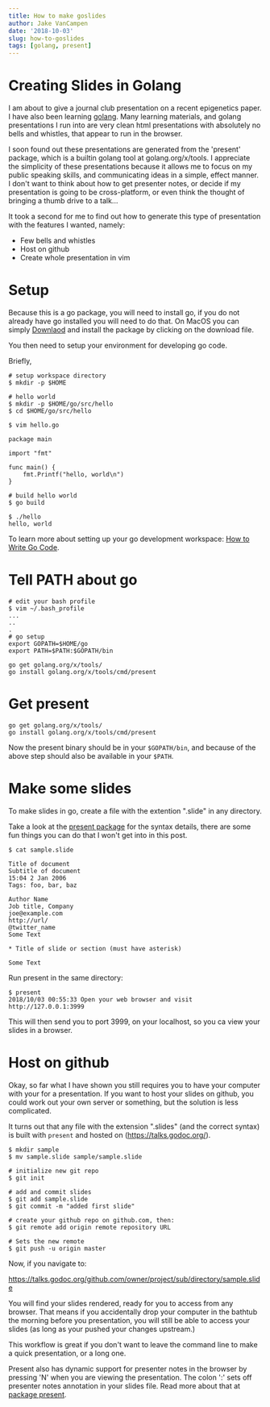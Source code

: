 ```yaml
---
title: How to make goslides 
author: Jake VanCampen
date: '2018-10-03'
slug: how-to-goslides
tags: [golang, present]
---
```


# Creating Slides in Golang

I am about to give a journal club presentation on a recent epigenetics paper. I have also been learning [golang](https://golang.org/). Many learning materials, and golang presentations I run into are very clean html presentations with absolutely no bells and whistles, that appear to run in the browser. 

I soon found out these presentations are generated from the 'present' package, which is a builtin golang tool at golang.org/x/tools. I appreciate the simplicity of these presentations because it allows me to focus on my public speaking skills, and communicating ideas in a simple, effect manner. I don't want to think about how to get presenter notes, or decide if my presentation is going to be cross-platform, or even think the thought of bringing a thumb drive to a talk...

It took a second for me to find out how to generate this type of presentation with the features I wanted, namely: 

- Few bells and whistles
- Host on github
- Create whole presentation in vim 

# Setup

Because this is a go package, you will need to install go, if you do not already have go installed you will need to do that. On MacOS you can simply [Downlaod](https://golang.org/dl/) and install the package by clicking on the download file. 

You then need to setup your environment for developing go code. 

Briefly,  

```
# setup workspace directory
$ mkdir -p $HOME

# hello world
$ mkdir -p $HOME/go/src/hello 
$ cd $HOME/go/src/hello

$ vim hello.go
```

```
package main

import "fmt"

func main() {
	fmt.Printf("hello, world\n")
}
```

```
# build hello world
$ go build

$ ./hello
hello, world
```

To learn more about setting up your go development workspace: [How to Write Go Code](https://golang.org/doc/code.html).

# Tell PATH about go

```
# edit your bash profile
$ vim ~/.bash_profile
...
..
.
# go setup
export GOPATH=$HOME/go
export PATH=$PATH:$GOPATH/bin
```
```
go get golang.org/x/tools/
go install golang.org/x/tools/cmd/present
```

# Get present

```
go get golang.org/x/tools/
go install golang.org/x/tools/cmd/present
```

Now the present binary should be in your `$GOPATH/bin`, and because of the above step should also be available in your `$PATH`. 


# Make some slides

To make slides in go, create a file with the extention ".slide" in any directory. 

Take a look at the [present package](https://godoc.org/golang.org/x/tools/present) for the syntax details, there are some fun things you can do that I won't get into in this post. 

```
$ cat sample.slide

Title of document
Subtitle of document
15:04 2 Jan 2006
Tags: foo, bar, baz

Author Name
Job title, Company
joe@example.com
http://url/
@twitter_name
Some Text

* Title of slide or section (must have asterisk)

Some Text
```

Run present in the same directory: 

```
$ present
2018/10/03 00:55:33 Open your web browser and visit http://127.0.0.1:3999
```

This will then send you to port 3999, on your localhost, so you ca view your slides in a browser.

# Host on github

Okay, so far what I have shown you still requires you to have your computer with your for a presentation. If you want to host your slides on github, you could work out your own server or something, but the solution is less complicated. 

It turns out that any file with the extension ".slides" (and the correct syntax) is built with `present` and hosted on (https://talks.godoc.org/). 

```
$ mkdir sample
$ mv sample.slide sample/sample.slide

# initialize new git repo
$ git init

# add and commit slides
$ git add sample.slide
$ git commit -m "added first slide" 

# create your github repo on github.com, then:
$ git remote add origin remote repository URL

# Sets the new remote
$ git push -u origin master
```

Now, if you navigate to:

https://talks.godoc.org/github.com/owner/project/sub/directory/sample.slide

You will find your slides rendered, ready for you to access from any browser. That means if you accidentally drop your computer in the bathtub the morning before you presentation, you will still be able to access your slides (as long as your pushed your changes upstream.)

This workflow is great if you don't want to leave the command line to make a quick presentation, or a long one. 

Present also has dynamic support for presenter notes in the browser by pressing 'N' when you are viewing the presentation. The colon ':' sets off presenter notes annotation in your slides file. Read more about that at [package present](https://godoc.org/golang.org/x/tools/present).














